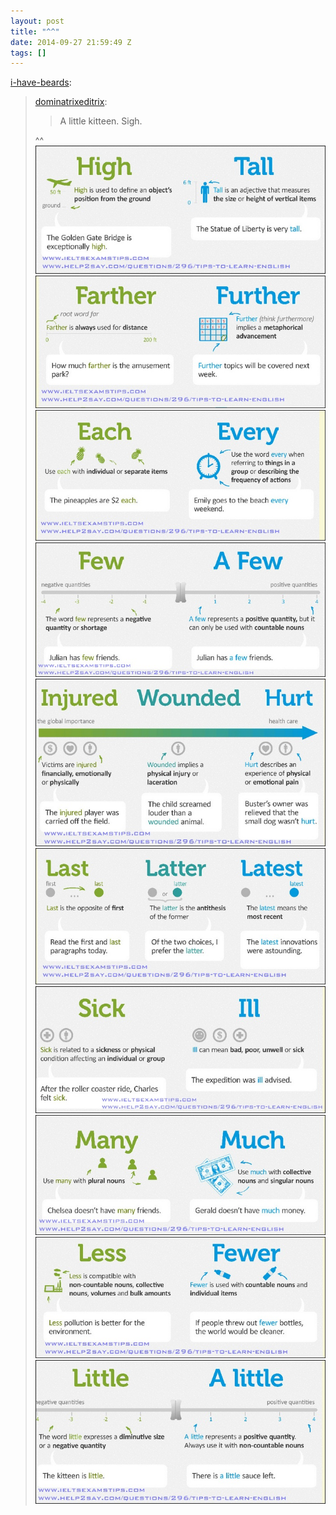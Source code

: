```yaml
---
layout: post
title: "^^"
date: 2014-09-27 21:59:49 Z
tags: []
---
```

[i-have-beards](http://i-have-beards.tumblr.com/post/98564897520/dominatrixeditrix-a-little-kitteen-sigh):

> [dominatrixeditrix](http://dominatrixeditrix.tumblr.com/post/98564830325/a-little-kitteen-sigh):
> 
> > A little kitteen. Sigh. 
> 
> ^^
![](/media/2014/09/98581116599_0.jpg)
![](/media/2014/09/98581116599_1.jpg)
![](/media/2014/09/98581116599_2.jpg)
![](/media/2014/09/98581116599_3.jpg)
![](/media/2014/09/98581116599_4.jpg)
![](/media/2014/09/98581116599_5.jpg)
![](/media/2014/09/98581116599_6.jpg)
![](/media/2014/09/98581116599_7.jpg)
![](/media/2014/09/98581116599_8.jpg)
![](/media/2014/09/98581116599_9.jpg)
